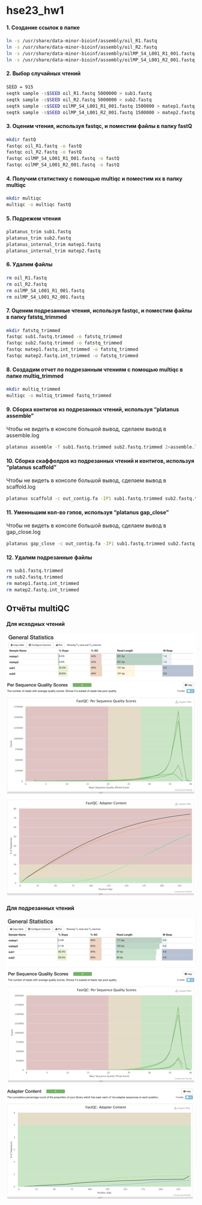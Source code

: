# hse23_hw1
#### 1. Создание ссылок в папке
```bash
ln -s /usr/share/data-minor-bioinf/assembly/oil_R1.fastq
ln -s /usr/share/data-minor-bioinf/assembly/oil_R2.fastq
ln -s /usr/share/data-minor-bioinf/assembly/oilMP_S4_L001_R1_001.fastq
ln -s /usr/share/data-minor-bioinf/assembly/oilMP_S4_L001_R2_001.fastq
```
#### 2. Выбор случайных чтений
```bash
SEED = 915
seqtk sample -s$SEED oil_R1.fastq 5000000 > sub1.fastq
seqtk sample -s$SEED oil_R2.fastq 5000000 > sub2.fastq
seqtk sample -s$SEED oilMP_S4_L001_R1_001.fastq 1500000 > matep1.fastq
seqtk sample -s$SEED oilMP_S4_L001_R2_001.fastq 1500000 > matep2.fastq
```
#### 3. Оценим чтения, используя fastqc, и поместим файлы в папку fastQ
```bash
mkdir fastQ
fastqc oil_R1.fastq -o fastQ
fastqc oil_R2.fastq -o fastQ
fastqc oilMP_S4_L001_R1_001.fastq -o fastQ
fastqc oilMP_S4_L001_R2_001.fastq -o fastQ
```
#### 4. Получим статистику с помощью multiqc и поместим их в папку multiqc
```bash
mkdir multiqc
multiqc -o multiqc fastQ
```
#### 5. Подрежем чтения
```bash
platanus_trim sub1.fastq
platanus_trim sub2.fastq
platanus_internal_trim matep1.fastq
platanus_internal_trim matep2.fastq
```

#### 6. Удалим файлы
```bash
rm oil_R1.fastq
rm oil_R2.fastq
rm oilMP_S4_L001_R1_001.fastq
rm oilMP_S4_L001_R2_001.fastq
```

#### 7. Оценим подрезанные чтения, используя fastqc, и поместим файлы в папку fatstq_trimmed
```bash
mkdir fatstq_trimmed
fastqc sub1.fastq.trimmed -o fatstq_trimmed
fastqc sub2.fastq.trimmed -o fatstq_trimmed
fastqc matep1.fastq.int_trimmed -o fatstq_trimmed
fastqc matep2.fastq.int_trimmed -o fatstq_trimmed
```
#### 8. Создадим отчет по подрезанным чтениям с помощью multiqс в папке multiq_trimmed
```bash
mkdir multiq_trimmed
multiqc -o multiq_trimmed fastq_trimmed
```
#### 9. Сборка контигов из подрезанных чтений, используя “platanus assemble”
Чтобы не видеть в консоле большой вывод, сделаем вывод в assemble.log
```bash
platanus assemble -f sub1.fastq.trimmed sub2.fastq.trimmed 2>assemble.log
```
#### 10. Сборка скаффолдов из подрезанных чтений и контигов, используя “platanus scaffold”
Чтобы не видеть в консоле большой вывод, сделаем вывод в scaffold.log
```bash
platanus scaffold -c out_contig.fa -IP1 sub1.fastq.trimmed sub2.fastq.trimmed -OP2 matep1.fastq.int_trimmed matep2.fastq.int_trimmed 2> scaffold.log
```
#### 11. Уменньшим кол-во гэпов, используя “platanus gap_close”
Чтобы не видеть в консоле большой вывод, сделаем вывод в gap_close.log
```bash
platanus gap_close -c out_contig.fa -IP1 sub1.fastq.trimmed sub2.fastq.trimmed -OP2 matep1.fastq.int_trimmed matep2.fastq.int_trimmed 2> gap_close.log
```

#### 12. Удалим подрезанные файлы
```bash
rm sub1.fastq.trimmed
rm sub2.fastq.trimmed
rm matep1.fastq.int_trimmed 
rm matep2.fastq.int_trimmed
```
## Отчёты multiQC
#### Для исходных чтений
![](https://github.com/prayforanya/hse23_hw1/blob/main/images/general_statistics.png)
![](https://github.com/prayforanya/hse23_hw1/blob/main/images/per_sequence_quality_score.png)
![](https://github.com/prayforanya/hse23_hw1/blob/main/images/adapter_content.png)

#### Для подрезанных чтений
![](https://github.com/prayforanya/hse23_hw1/blob/main/images/general_statistics_trimmed.png)
![](https://github.com/prayforanya/hse23_hw1/blob/main/images/per_sequence_quality_score_trimmed.png)
![](https://github.com/prayforanya/hse23_hw1/blob/main/images/adapter_content_trimmed.png)
